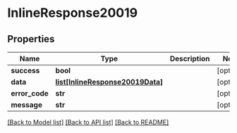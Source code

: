 # InlineResponse20019

## Properties
Name | Type | Description | Notes
------------ | ------------- | ------------- | -------------
**success** | **bool** |  | [optional] 
**data** | [**list[InlineResponse20019Data]**](InlineResponse20019Data.md) |  | [optional] 
**error_code** | **str** |  | [optional] 
**message** | **str** |  | [optional] 

[[Back to Model list]](../README.md#documentation-for-models) [[Back to API list]](../README.md#documentation-for-api-endpoints) [[Back to README]](../README.md)

